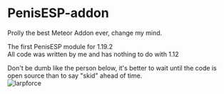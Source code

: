 # PenisESP-addon
Prolly the best Meteor Addon ever, change my mind.

The first PenisESP module for 1.19.2
<br>All code was written by me and has nothing to do with 1.12

Don't be dumb like the person below, it's better to wait until the code is open source than to say "skid" ahead of time.
<br>![larpforce](https://user-images.githubusercontent.com/58750228/187023579-b476ed07-0751-4994-8573-0c92093b0942.png)
